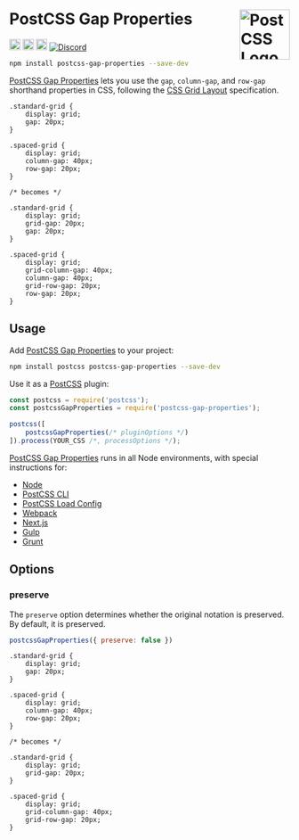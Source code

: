 # PostCSS Gap Properties [<img src="https://postcss.github.io/postcss/logo.svg" alt="PostCSS Logo" width="90" height="90" align="right">][PostCSS]

[<img alt="npm version" src="https://img.shields.io/npm/v/postcss-gap-properties.svg" height="20">][npm-url] [<img alt="CSS Standard Status" src="https://cssdb.org/images/badges/gap-properties.svg" height="20">][css-url] [<img alt="Build Status" src="https://github.com/csstools/postcss-plugins/workflows/test/badge.svg" height="20">][cli-url] [<img alt="Discord" src="https://shields.io/badge/Discord-5865F2?logo=discord&logoColor=white">][discord]

```bash
npm install postcss-gap-properties --save-dev
```

[PostCSS Gap Properties] lets you use the `gap`, `column-gap`, and `row-gap`
shorthand properties in CSS, following the [CSS Grid Layout] specification.

```pcss
.standard-grid {
	display: grid;
	gap: 20px;
}

.spaced-grid {
	display: grid;
	column-gap: 40px;
	row-gap: 20px;
}

/* becomes */

.standard-grid {
	display: grid;
	grid-gap: 20px;
	gap: 20px;
}

.spaced-grid {
	display: grid;
	grid-column-gap: 40px;
	column-gap: 40px;
	grid-row-gap: 20px;
	row-gap: 20px;
}
```

## Usage

Add [PostCSS Gap Properties] to your project:

```bash
npm install postcss postcss-gap-properties --save-dev
```

Use it as a [PostCSS] plugin:

```js
const postcss = require('postcss');
const postcssGapProperties = require('postcss-gap-properties');

postcss([
	postcssGapProperties(/* pluginOptions */)
]).process(YOUR_CSS /*, processOptions */);
```

[PostCSS Gap Properties] runs in all Node environments, with special
instructions for:

- [Node](INSTALL.md#node)
- [PostCSS CLI](INSTALL.md#postcss-cli)
- [PostCSS Load Config](INSTALL.md#postcss-load-config)
- [Webpack](INSTALL.md#webpack)
- [Next.js](INSTALL.md#nextjs)
- [Gulp](INSTALL.md#gulp)
- [Grunt](INSTALL.md#grunt)

## Options

### preserve

The `preserve` option determines whether the original notation
is preserved. By default, it is preserved.

```js
postcssGapProperties({ preserve: false })
```

```pcss
.standard-grid {
	display: grid;
	gap: 20px;
}

.spaced-grid {
	display: grid;
	column-gap: 40px;
	row-gap: 20px;
}

/* becomes */

.standard-grid {
	display: grid;
	grid-gap: 20px;
}

.spaced-grid {
	display: grid;
	grid-column-gap: 40px;
	grid-row-gap: 20px;
}
```

[cli-url]: https://github.com/csstools/postcss-plugins/actions/workflows/test.yml?query=workflow/test
[css-url]: https://cssdb.org/#gap-properties
[discord]: https://discord.gg/bUadyRwkJS
[npm-url]: https://www.npmjs.com/package/postcss-gap-properties

[PostCSS]: https://github.com/postcss/postcss
[PostCSS Gap Properties]: https://github.com/csstools/postcss-plugins/tree/main/plugins/postcss-gap-properties
[CSS Grid Layout]: https://www.w3.org/TR/css-grid-1/#gutters
